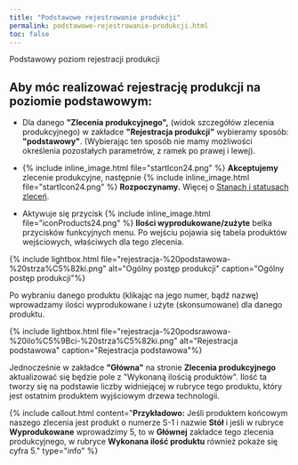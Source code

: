 ```yaml
---
title: "Podstawowe rejestrowanie produkcji"
permalink: podstawowe-rejestrowanie-produkcji.html
toc: false
---
```

Podstawowy poziom rejestracji produkcji

## Aby móc realizować rejestrację produkcji na poziomie podstawowym:

- Dla danego **"Zlecenia produkcyjnego",** (widok szczegółów zlecenia produkcyjnego) w zakładce **"Rejestracja produkcji"** wybieramy sposób: **"podstawowy"**. (Wybierając ten sposób nie mamy możliwości określenia pozostałych parametrów, z ramek po prawej i lewej).  
  
- {% include inline_image.html file="startIcon24.png" %} **Akceptujemy** zlecenie produkcyjne, następnie {% include inline_image.html file="startIcon24.png" %} **Rozpoczynamy.** Więcej o [Stanach i statusach zleceń](/stany-i-statusy-zlecen).  
  
- Aktywuje się przycisk {% include inline_image.html file="iconProducts24.png" %} **Ilości wyprodukowane/zużyte** belka przycisków funkcyjnych menu. Po wejściu pojawia się tabela produktów wejściowych, właściwych dla tego zlecenia.

{% include lightbox.html file="rejestracja-%20podstawowa-%20strza%C5%82ki.png" alt="Ogólny postęp produkcji" caption="Ogólny postęp produkcji"%}

Po wybraniu danego produktu (klikając na jego numer, bądź nazwę) wprowadzamy ilości wyprodukowane i użyte (skonsumowane) dla danego produktu.

{% include lightbox.html file="rejestracja-%20podsrawowa-%20ilo%C5%9Bci-%20strza%C5%82ki.png" alt="Rejestracja podstawowa" caption="Rejestracja podstawowa"%}

Jednocześnie w zakładce **"Główna"** na stronie **Zlecenia produkcyjnego** aktualizować się będzie pole z "Wykonaną ilością produktów". Ilość ta tworzy się na podstawie liczby widniejącej w rubryce tego produktu, który jest ostatnim produktem wyjściowym drzewa technologii.

{% include callout.html content="**Przykładowo:** Jeśli produktem końcowym naszego zlecenia jest produkt o numerze S-1 i nazwie **Stół** i jeśli w rubryce **Wyprodukowane** wprowadzimy 5, to w **Głównej** zakładce tego zlecenia produkcyjnego, w rubryce **Wykonana ilość produktu** również pokaże się cyfra 5." type="info" %} 

